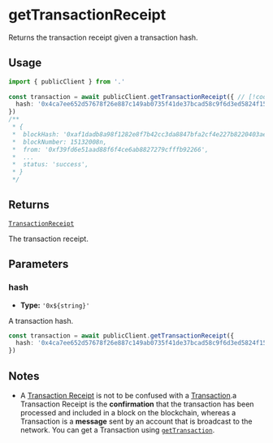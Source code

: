 # getTransactionReceipt

Returns the transaction receipt given a transaction hash.

## Usage

```ts
import { publicClient } from '.'
 
const transaction = await publicClient.getTransactionReceipt({ // [!code focus:99]
  hash: '0x4ca7ee652d57678f26e887c149ab0735f41de37bcad58c9f6d3ed5824f15b74d'
})
/**
 * {
 *  blockHash: '0xaf1dadb8a98f1282e8f7b42cc3da8847bfa2cf4e227b8220403ae642e1173088',
 *  blockNumber: 15132008n,
 *  from: '0xf39fd6e51aad88f6f4ce6ab8827279cfffb92266',
 *  ...
 *  status: 'success',
 * }
 */
```

## Returns

[`TransactionReceipt`](/docs/glossary/types#TODO)

The transaction receipt.

## Parameters

### hash

- **Type:** `'0x${string}'`

A transaction hash.

```ts
const transaction = await publicClient.getTransactionReceipt({
  hash: '0x4ca7ee652d57678f26e887c149ab0735f41de37bcad58c9f6d3ed5824f15b74d' // [!code focus]
})
```


## Notes

- A [Transaction Receipt](/docs/glossary/terms#TODO) is not to be confused with a [Transaction](/docs/glossary/terms#TODO).a Transaction Receipt is the **confirmation** that the transaction has been processed and included in a block on the blockchain, whereas a Transaction is a **message** sent by an account that is broadcast to the network. You can get a Transaction using [`getTransaction`](/docs/actions/public/getTransaction).